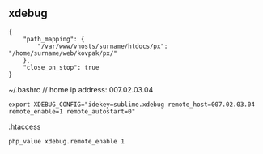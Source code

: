 xdebug
-

	{
	    "path_mapping": {
	        "/var/www/vhosts/surname/htdocs/px": "/home/surname/web/kovpak/px/"
	    },
	    "close_on_stop": true
	}

~/.bashrc
// home ip address: 007.02.03.04

	export XDEBUG_CONFIG="idekey=sublime.xdebug remote_host=007.02.03.04 remote_enable=1 remote_autostart=0"


.htaccess

	php_value xdebug.remote_enable 1
